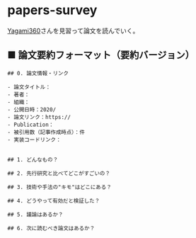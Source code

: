 # papers-survey
[Yagami360](https://github.com/Yagami360/MachineLearning-Papers_Survey/blob/master/README.md)さんを見習って論文を読んでいく。

## ■ 論文要約フォーマット（要約バージョン）

```
## 0. 論文情報・リンク

- 論文タイトル：
- 著者：
- 組織：
- 公開日時：2020/
- 論文リンク：https://
- Publication：
- 被引用数（記事作成時点）：件
- 実装コードリンク：


## 1. どんなもの？

## 2. 先行研究と比べてどこがすごいの？

## 3. 技術や手法の"キモ"はどこにある？

## 4. どうやって有効だと検証した？

## 5. 議論はあるか？

## 6. 次に読むべき論文はあるか？

```
